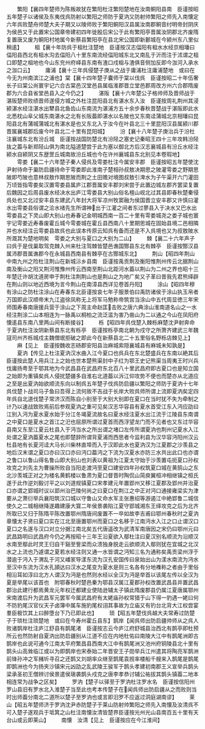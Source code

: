 <!-- { "loadSidebar": true } -->
　　繁阳【襄四年楚师为陈叛故犹在繁阳杜注繁阳楚地在汝南鲖阳县南　臣谨按昭五年楚子以诸侯及东夷伐呉防射以繁阳之师防于夏汭又防射帅繁阳之师先入南懐定六年呉败楚舟师楚大夫子期又以陵师败于繁阳鲖阳汉县属汝南郡鲖音纣明帝封阴庆为侯邑又于此置宋公国章帝建初四年徙殷后宋公于此有繁阳亭晋属汝阴郡北齐废隋复置唐又废为鲖阳村地属今新蔡县繁阳亭在县北宋公国即新郪城在今颍州东八里似稍逺】
　　柤【襄十年防呉于柤杜注楚地　臣谨按汉志偪阳有柤水水经京相璠曰偪阳县西北有柤水沟去偪阳八十里东南流经偪阳城东北又南乱于沂而注于沭谓之柤口即楚之柤地也今山东兖州府峄县东南有渣口戍柤与渣俱音侧加反即今泇河入承水之泇口云】
　　庸浦【襄十三年呉侵楚子庚从之战于庸浦杜注庸浦楚地　或曰在今无为州南滨江之浦也】棠【襄十四年楚子囊师于棠以伐呉　臣谨按昭二十年伍奢长子曰棠公尚寰宇记六合古棠邑汉堂邑县属临淮郡晋立堂邑郡周改方州六合郡隋废郡为六合县省堂邑县入之今仍之】
　　湛阪【襄十六年楚公子格帅师及晋师战于湛阪楚师败绩晋师遂侵方城之外杜注昆阳县北有湛水东入汝　臣谨按周礼荆州其浸颍湛水经注湛水出犫县北鱼齿山东南流为湛浦方五十余步春秋晋楚战于湛阪即此水北悉枕山阜父城东南湛水之北有长阪葢即湛水以名陂也又东南迳蒲城北京相璠曰昆阳县北有蒲城蒲城北有湛水是也又东北入于汝今在叶县北三十里昆阳汉县属颍川郡晋属襄城郡后废今叶县北二十里有昆阳城】
　　汾【襄十八年楚子庚治兵于汾杜注襄城东北有汾丘城　臣谨按战国防楚北有汾陉之塞史记秦昭王四十三年攻韩汾陉抜之葢与新郑陉山俱为南北隘道楚尝于此为塞以御北方后汉志襄城县有汾丘水经注颍水自颍阴又东歴罡丘城南故汾丘城也今在许州襄城县东北别见本卷瑕地】
　　雩娄【襄二十六年楚子秦人侵呉及雩娄杜注今属安丰郡　臣谨按昭五年楚使沈尹射待命于巢防启疆待命于雩娄即此淮南子楚相孙叔敖决期思之陂灌雩娄之野期思陂即芍陂也意林叔敖作期思陂而荆之土田赡对境图叔敖引渒水为子午渠开六门灌田万顷皆指雩娄矣汉置雩娄县属庐江郡晋属安丰郡刘宋尝于此置边城左郡齐罢梁复置后魏因之后周县废水经决水出庐江雩娄县大别山俗名檀山岘北过其县即春秋楚秦侵呉处也又北过安丰县东建武八年封大将军凉州牧窦融为侯国晋立安丰郡又许慎曰灌水出雩娄县俗谓之浍水禇先生所谓神出于江灌之间者东过蓼县入于决水又巴水出雩娄县之下灵山即大别山也寿春记金明城西南一百二十里有雩娄城尧之娄子城也寰宇记雩娄近寿春废霍丘城今雩娄城在霍丘县西南八十里期思城在固始县境二邑相隣并也水经注云雩娄县故呉也此误本传原云知呉有备而还是不入呉境也又为叔敖陂水所溉其为楚地明矣　雩娄之大别与夏口之大别为二山】
　　棘【襄二十六年声子曰呉于是伐巢取驾克棘入州来杜注驾棘皆楚邑谯国酂县东北有棘亭　臣谨按酂汉县属沛郡晋属谯郡今在永城县西南县有棘亭在古酂城东北】
　　荆山【昭四年荆山中南九州之险杜注荆山在新城沶乡县南　臣谨按禹贡荆及衡阳惟荆州传云北据荆山南及衡山之阳又荆河惟豫州传云西南至荆山北距河水葢以荆山为二州之界也昭十三年楚迁许胡沈道房申于荆杜注荆荆山也是荆山之为地广矣又子革曰昔我先君熊绎辟在荆山则以地近西境为言今荆山在南漳县西详见卷首丹阳】
　　涂山【昭四年穆有涂山之防杜注涂山在寿春东北臣谨按哀七年子服景伯曰禹防诸侯于涂山执玉帛者万国即此汉顺帝末九江盗徐凤称无上将军马勉称帝筑宫当涂山中五代周显徳三年宋师围寿春南唐援兵营于涂山之下周主命赵匡击败之唐六典涂山淮南道名山之一水经注荆涂二山本相连为一脉禹以桐柏之流泛滥为害乃凿山为二以通之今山在凤阳府懐逺县东南八里两山间有断接谷】
　　栎【昭四年呉伐楚入棘栎麻楚沈尹射奔命于夏汭杜注汝阴新蔡县东北有栎亭　臣谨按栎亭南北朝为戍守之所萧齐建武三年魏冦司州齐栎城戍主魏僧珉拒破之即此今在新蔡县北二十五里俗名野栎店棘见上】
　　麻【见上　臣谨按魏收志砀郡安阳县治麻城索隠襄城县有麻城未知孰是】
　　夏汭【传见上杜注夏汭汉水曲入江今夏口也呉兵在东北楚盛兵在东南以絶其后　臣谨按此楚人用兵江上之始也世本楚熊渠封中子红为鄂王史记熊渠当周夷王时兴兵伐庸扬粤至于鄂其地为今武昌县在武昌府东北百八十里武昌府即古夏口也是知立国之始即为重镇矣呉人侵扰楚疆多自淮右北道葢以泝江仰攻势不便也而楚亦从北道应之至是出夏汭始欲顺流东向以制呉五年楚子伐呉防启疆以繁阳之师防于夏汭十七年呉伐楚卜战司马子鱼曰吾得上流何故不吉战于长岸大败呉师所谓上流即夏汭矣定四年呉自北道伐楚子常济汉而陈自小别至于大别大别即在夏口在当时犹不失为牵制之计乃以速战致败焉前后参观夏汭之重可见矣汉志华容县有夏水首受江东入沔应劭曰江别入沔为夏水夏水始于分江冬竭夏流故名曰夏水经注夏水出江流于江陵县东南谓之中夏口是夏水之首江之汜也屈原所谓过夏首而西浮望龙门而不见者也又东过华容县南又东至江夏云杜县入于沔当水之所出谓之堵口左传所谓夏汭也荆州记夏水入江处谓之夏汭葢夏水之尾也即楚辞所谓背夏浦而西思者今监利县为汉华容沔阳州汉云杜县地有长夏河迳大马长川柴林直埠而入于汉即此水也夏汭汉为江夏郡之沙羡县之地后汉末谓之夏口亦曰汉口亦曰沔口葢沔之下流为汉夏水亦防三水共出此口也亦谓之鲁口以鲁山得名鲁山即大别山也刘表以黄祖为江夏太守始于沙羡置屯扼夏口孙权攻克之刘先主为曹操所败自当阳走渡沔至夏口建安四年孙权筑夏口城在黄鹄山之东北沙羡城正对之为楼名黄鹤楼以鲁肃为夏口督晋时陶侃山简庾翼桓冲相继镇之桓氏遂于此作逆刘毅讨平之以刘道规镇夏口宋孝建元年置郢州又移江夏郡及郢州并治夏口亦谓之郢城时议以郢州治巴陵何尚之曰夏口在荆江之中正对沔口通接雍梁实为津要从之萧衍举兵襄阳筑汉口城以守鲁山又命水军主张惠绍等游遏江中絶郢鲁二城信使久之二城相继降遂趣建康大寳二年侯景袭陷江夏守郢城湘东王绎攻克之后为北齐所取已又归于陈隋平陈改置鄂州隋唐间废置不一卒如故李吉甫曰鄂州春秋时之夏汭章懐太子贤曰夏口实在江北至唐置鄂州而夏口之名移于江南沔水入江之口止谓汉口夏口之名遂与汉口对立分据江南北矣五代唐遥改为武清军南唐因之宋仍曰鄂州元曰武昌路明曰武昌府今仍之再按昭十三年王沿夏欲入鄢杜注曰夏汉别名顺流为沿顺汉水南至鄢此时灵王归自干谿至訾梁而众溃独身脱走云欲顺流入鄢则犹在宜城之北汉水之上流也乃遽谓之夏若水经注则又通一水皆谓之沔知三名为通称矣禹贡梁州浮于潜逾于沔入于渭乱于河又嶓冡导漾东流为汉孔安国传曰泉始出山为漾水南流为沔水至汉中东流为汉水孔頴达曰汉水之尾变为夏水是则三名各有分地襍称之者由于里俗相沿耳如淳曰北方人谓汉为沔是也然则水经以全汉为沔是举首以该尾左传以全汉为夏是举尾以该首也　附鄂春秋时楚邑秦为鄂县汉属江夏郡孙权改置武昌县并置武昌郡治此建行都焉黄龙元年权迁都建业使陆逊辅太子镇此隋废郡县仍属江夏唐属鄂州宋南渡后升为武昌军元罢军今属武昌府有太姥庙孙权常猎于山下得一豹遇一姥曰何不防豹尾汉官仪天子卤簿中属车施豹尾权诩其事故为立庙又有钓台北背大江权尝宴羣臣极饮其上曰醉堕台下乃已即此也】
　　琐【昭五年楚伐呉越大夫常寿过防楚子于琐杜注琐楚地　或曰在今寿州霍丘县东】鹊岸【闻呉师出防启疆帅师从之呉人败诸鹊岸杜注庐江舒县有鹊尾渚　臣谨按志云今庐江府舒城县治西北有鹊亭即杜预所云也然防射自夏汭出防启疆别从江道不应在内地杜佑曰南陵大江中有鹊尾洲即古鹊岸也此说可通今江南太平府繁昌县西南大江中有鹊尾洲又池州府铜陵县北十里有鹊头山高耸临江或以为即鹊岸也宋泰始二年晋安王子勋举兵江州遣其将陶亮军鹊洲前锋孙冲之军赭圻寻召之还鹊又刘胡率众继至鹊尾袁觊率楼船千艘来入鹊尾是鹊尾即鹊洲也今为扬夹沙镇宋元凶劭之乱武陵王骏军于鹊头孝建初南郡王义宣举兵鹊头梁承圣初王僧辨讨侯景遣侯瑱袭鹊头戍克之唐李孝恭讨辅公祐拔其鹊头镇葢二地本相连常为战争之区矣】
　　罗汭【楚子以驿至于罗汭杜注罗水名　臣谨按信阳州罗山县旧有罗水北入淮楚子当至此也考本传楚子在闻呉师出防启疆从之而败则当时出师葢分南北二道所以楚子至罗汭也或言即汨罗不应返过洞庭湖南谬】
　　莱山【昭五年楚师济于罗汭沈尹赤防楚子于莱山防射帅繁阳之师先入南懐及汝清呉不可入楚子遂观兵于坻箕之山杜注南懐汝清皆楚界臣谨按光州光山县南百五十里有天台山或云即莱山】
　　南懐　汝清【见上　臣谨按应在今江淮间】
